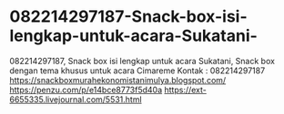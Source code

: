 # 082214297187-Snack-box-isi-lengkap-untuk-acara-Sukatani-
082214297187, Snack box isi lengkap untuk acara Sukatani, Snack box dengan tema khusus untuk acara Cimareme Kontak : 082214297187  https://snackboxmurahekonomistanimulya.blogspot.com/  https://penzu.com/p/e14bce8773f5d40a  https://ext-6655335.livejournal.com/5531.html
